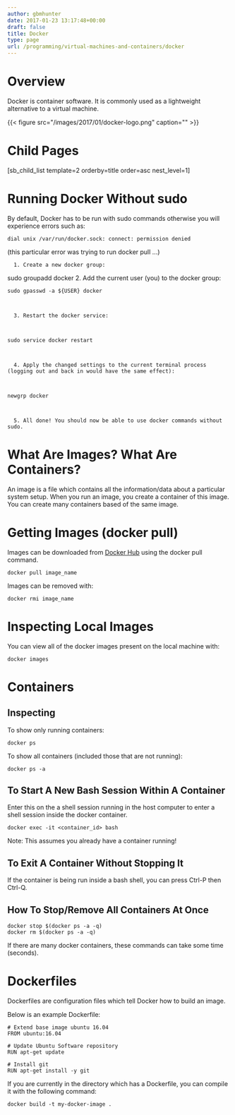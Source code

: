 ```yaml
---
author: gbmhunter
date: 2017-01-23 13:17:48+00:00
draft: false
title: Docker
type: page
url: /programming/virtual-machines-and-containers/docker
---
```


# Overview




Docker is container software. It is commonly used as a lightweight alternative to a virtual machine.




{{< figure src="/images/2017/01/docker-logo.png" caption=""  >}}




# Child Pages




[sb_child_list template=2 orderby=title order=asc nest_level=1]




# Running Docker Without sudo




By default, Docker has to be run with sudo commands otherwise you will experience errors such as:



    
    dial unix /var/run/docker.sock: connect: permission denied




(this particular error was trying to run docker pull ...)





	  1. Create a new docker group:  

 sudo groupadd docker 
	  2. Add the current user (you) to the docker group:  


    
    sudo gpasswd -a ${USER} docker



	  3. Restart the docker service:  


    
    sudo service docker restart



	  4. Apply the changed settings to the current terminal process (logging out and back in would have the same effect):  


    
    newgrp docker



	  5. All done! You should now be able to use docker commands without sudo.



# What Are Images? What Are Containers?




An image is a file which contains all the information/data about a particular system setup. When you run an image, you create a container of this image. You can create many containers based of the same image.




# Getting Images (docker pull)




Images can be downloaded from [Docker Hub](https://hub.docker.com/) using the docker pull command.



    
    docker pull image_name




Images can be removed with:



    
    docker rmi image_name




# Inspecting Local Images




You can view all of the docker images present on the local machine with:



    
    docker images




# Containers




## Inspecting




To show only running containers:



    
    docker ps




To show all containers (included those that are not running):



    
    docker ps -a




## To Start A New Bash Session Within A Container




Enter this on the a shell session running in the host computer to enter a shell session inside the docker container.



    
    docker exec -it <container_id> bash




Note: This assumes you already have a container running!




## To Exit A Container Without Stopping It




If the container is being run inside a bash shell, you can press Ctrl-P then Ctrl-Q.




## How To Stop/Remove All Containers At Once



    
    docker stop $(docker ps -a -q)
    docker rm $(docker ps -a -q)




If there are many docker containers, these commands can take some time (seconds).




# Dockerfiles




Dockerfiles are configuration files which tell Docker how to build an image.




Below is an example Dockerfile:



    
    # Extend base image ubuntu 16.04
    FROM ubuntu:16.04
    
    # Update Ubuntu Software repository
    RUN apt-get update
    
    # Install git
    RUN apt-get install -y git




If you are currently in the directory which has a Dockerfile, you can compile it with the following command:



    
    docker build -t my-docker-image .



